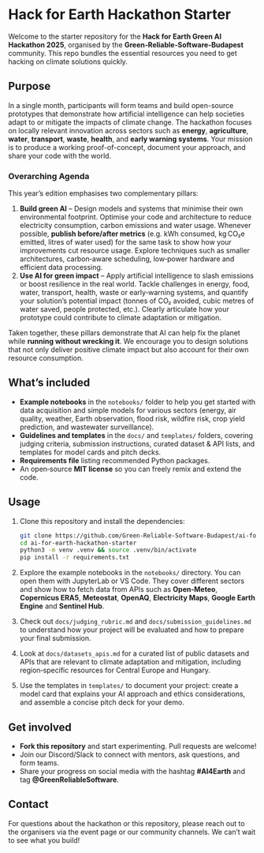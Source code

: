 #   Hack for Earth Hackathon Starter

Welcome to the starter repository for the **Hack for Earth Green AI Hackathon 2025**, organised by the **Green‑Reliable‑Software‑Budapest** community. This repo bundles the essential resources you need to get hacking on climate solutions quickly.

## Purpose

In a single month, participants will form teams and build open-source prototypes that demonstrate how artificial intelligence can help societies adapt to or mitigate the impacts of climate change. The hackathon focuses on locally relevant innovation across sectors such as **energy**, **agriculture**, **water**, **transport**, **waste**, **health**, and **early warning systems**. Your mission is to produce a working proof-of-concept, document your approach, and share your code with the world.

### Overarching Agenda

This year’s edition emphasises two complementary pillars:

1. **Build green AI** – Design models and systems that minimise their own environmental footprint. Optimise your code and architecture to reduce electricity consumption, carbon emissions and water usage. Whenever possible, **publish before/after metrics** (e.g. kWh consumed, kg CO₂e emitted, litres of water used) for the same task to show how your improvements cut resource usage. Explore techniques such as smaller architectures, carbon‑aware scheduling, low‑power hardware and efficient data processing.
2. **Use AI for green impact** – Apply artificial intelligence to slash emissions or boost resilience in the real world. Tackle challenges in energy, food, water, transport, health, waste or early‑warning systems, and quantify your solution’s potential impact (tonnes of CO₂ avoided, cubic metres of water saved, people protected, etc.). Clearly articulate how your prototype could contribute to climate adaptation or mitigation.

Taken together, these pillars demonstrate that AI can help fix the planet while **running without wrecking it**. We encourage you to design solutions that not only deliver positive climate impact but also account for their own resource consumption.

## What’s included

* **Example notebooks** in the `notebooks/` folder to help you get started with data acquisition and simple models for various sectors (energy, air quality, weather, Earth observation, flood risk, wildfire risk, crop yield prediction, and wastewater surveillance).
* **Guidelines and templates** in the `docs/` and `templates/` folders, covering judging criteria, submission instructions, curated dataset & API lists, and templates for model cards and pitch decks.
* **Requirements file** listing recommended Python packages.
* An open‑source **MIT license** so you can freely remix and extend the code.

## Usage

1. Clone this repository and install the dependencies:

   ```bash
   git clone https://github.com/Green‑Reliable‑Software‑Budapest/ai-for-earth-hackathon-starter.git
   cd ai-for-earth-hackathon-starter
   python3 -m venv .venv && source .venv/bin/activate
   pip install -r requirements.txt
   ```

2. Explore the example notebooks in the `notebooks/` directory. You can open them with JupyterLab or VS Code. They cover different sectors and show how to fetch data from APIs such as **Open‑Meteo**, **Copernicus ERA5**, **Meteostat**, **OpenAQ**, **Electricity Maps**, **Google Earth Engine** and **Sentinel Hub**.

3. Check out `docs/judging_rubric.md` and `docs/submission_guidelines.md` to understand how your project will be evaluated and how to prepare your final submission.

4. Look at `docs/datasets_apis.md` for a curated list of public datasets and APIs that are relevant to climate adaptation and mitigation, including region‑specific resources for Central Europe and Hungary.

5. Use the templates in `templates/` to document your project: create a model card that explains your AI approach and ethics considerations, and assemble a concise pitch deck for your demo.

## Get involved

* **Fork this repository** and start experimenting. Pull requests are welcome!
* Join our Discord/Slack to connect with mentors, ask questions, and form teams.
* Share your progress on social media with the hashtag **#AI4Earth** and tag **@GreenReliableSoftware**.

## Contact

For questions about the hackathon or this repository, please reach out to the organisers via the event page or our community channels. We can’t wait to see what you build!
